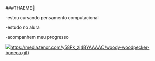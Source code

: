 ###THAEME🍷




-estou cursando pensamento computacional 

-estudo no alura

-acompanhem meu progresso

![](https://media.tenor.com/y58Pk_zj4BYAAAAC/woody-woodpecker-boneca.gif)https://media.tenor.com/y58Pk_zj4BYAAAAC/woody-woodpecker-boneca.gif)
